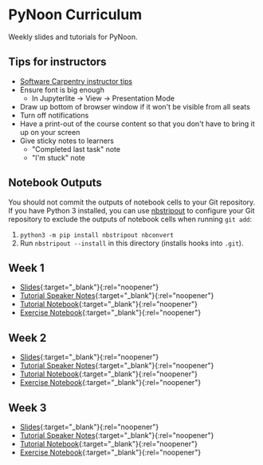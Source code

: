 # PyNoon Curriculum

Weekly slides and tutorials for PyNoon.

## Tips for instructors

* [Software Carpentry instructor tips](https://carpentries.github.io/instructor-training/instructor/17-live.html#top-ten-tips-for-participatory-live-coding-in-a-workshop)
* Ensure font is big enough
  * In Jupyterlite -> View -> Presentation Mode
* Draw up bottom of browser window if it won't be visible from all seats
* Turn off notifications
* Have a print-out of the course content so that you don't have to
  bring it up on your screen
* Give sticky notes to learners
  * "Completed last task" note
  * "I'm stuck" note

## Notebook Outputs

You should not commit the outputs of notebook cells to your Git
repository. If you have Python 3 installed, you can use
[nbstripout](https://github.com/kynan/nbstripout) to configure your
Git repository to exclude the outputs of notebook cells when running
`git add`:

1. `python3 -m pip install nbstripout nbconvert`
2. Run `nbstripout --install` in this directory (installs hooks into
   `.git`).

## Week 1

* [Slides](https://pynoon.github.io/curriculum/week_1/slides.html){:target="_blank"}{:rel="noopener"}
* [Tutorial Speaker Notes](https://pynoon.github.io/curriculum/week_1/tutorial_speaker_notes.html){:target="_blank"}{:rel="noopener"}
* [Tutorial Notebook](https://pynoon.github.io/jupyterlite/lab/index.html?fromURL=https://raw.githubusercontent.com/pynoon/curriculum/main/week_1/week_1_tutorial.ipynb){:target="_blank"}{:rel="noopener"}
* [Exercise Notebook](https://pynoon.github.io/jupyterlite/lab/index.html?fromURL=https://raw.githubusercontent.com/pynoon/curriculum/main/week_1/week_1_exercise.ipynb){:target="_blank"}{:rel="noopener"}

## Week 2

* [Slides](https://pynoon.github.io/curriculum/week_2/slides.html){:target="_blank"}{:rel="noopener"}
* [Tutorial Speaker Notes](https://pynoon.github.io/curriculum/week_2/tutorial_speaker_notes.html){:target="_blank"}{:rel="noopener"}
* [Tutorial Notebook](https://pynoon.github.io/jupyterlite/lab/index.html?fromURL=https://raw.githubusercontent.com/pynoon/curriculum/main/week_2/week_2_tutorial.ipynb){:target="_blank"}{:rel="noopener"}
* [Exercise Notebook](https://pynoon.github.io/jupyterlite/lab/index.html?fromURL=https://raw.githubusercontent.com/pynoon/curriculum/main/week_2/week_2_exercise.ipynb){:target="_blank"}{:rel="noopener"}

## Week 3

* [Slides](https://pynoon.github.io/curriculum/week_3/slides.html){:target="_blank"}{:rel="noopener"}
* [Tutorial Speaker Notes](https://pynoon.github.io/curriculum/week_3/tutorial_speaker_notes.html){:target="_blank"}{:rel="noopener"}
* [Tutorial Notebook](https://pynoon.github.io/jupyterlite/lab/index.html?fromURL=https://raw.githubusercontent.com/pynoon/curriculum/main/week_3/week_3_tutorial.ipynb){:target="_blank"}{:rel="noopener"}
* [Exercise Notebook](https://pynoon.github.io/jupyterlite/lab/index.html?fromURL=https://raw.githubusercontent.com/pynoon/curriculum/main/week_3/week_3_exercise.ipynb){:target="_blank"}{:rel="noopener"}
